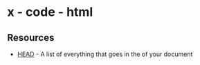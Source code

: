 # x - code - html

## Resources

*   [HEAD](https://github.com/joshbuchea/HEAD) - A list of everything that goes in the <head> of your document
